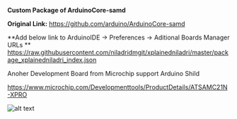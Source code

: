 **Custom Package of ArduinoCore-samd**

**Original Link:** https://github.com/arduino/ArduinoCore-samd

**Add below link to ArduinoIDE -> Preferences -> Aditional Boards Manager URLs **
https://raw.githubusercontent.com/niladridmgit/xplainedniladri/master/package_xplainedniladri_index.json

Anoher Development Board from Microchip support Arduino Shild 

https://www.microchip.com/Developmenttools/ProductDetails/ATSAMC21N-XPRO

![alt text](https://www.microchip.com/_ImagedCopy/161122-ATMEL-PHOTO-ATSAMC21N-XPRO-Angle.jpg)



